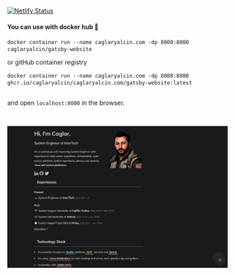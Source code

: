 [![Netlify Status](https://api.netlify.com/api/v1/badges/849b7b6e-6759-42cf-8d4c-26ad3cd9167c/deploy-status)](https://app.netlify.com/sites/caglar/deploys)

#### You can use with docker hub :whale:

```
docker container run --name caglaryalcin.com -dp 8000:8000 caglaryalcin/gatsby-website
```
or gitHub container registry
```
docker container run --name caglaryalcin.com -dp 8000:8000 ghcr.io/caglaryalcin/caglaryalcin.com/gatsby-website:latest
                                                           
```

and open `localhost:8000` in the browser.

<br />

![Alt Text](https://github.com/caglaryalcin/caglaryalcin/blob/main/person.gif)
